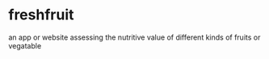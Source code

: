 # freshfruit
an app or website  assessing the nutritive value of different kinds of fruits or vegatable 
